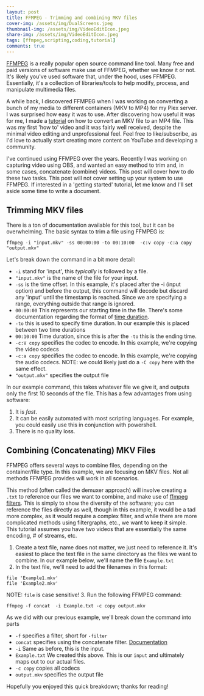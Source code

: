 ```yaml
---
layout: post
title: FFMPEG - Trimming and combining MKV files
cover-img: /assets/img/DualScreens.jpeg
thumbnail-img: /assets/img/VideoEditIcon.jpeg
share-img: /assets/img/VideoEditIcon.jpeg
tags: [ffmpeg,scripting,coding,tutorial]
comments: true
---
```


[FFMPEG](https://www.ffmpeg.org/ "FFMPEG Website") is a really popular open source command line tool. Many free and paid versions of software make use of FFMPEG, whether we know it or not. It's likely you've used software that, under the hood, uses FFMPEG. Essentially, it's a collection of libraries/tools to help modify, process, and manipulate multimedia files.

A while back, I discovered FFMPEG when I was working on converting a bunch of my media to different containers (MKV to MP4) for my Plex server. I was surprised how easy it was to use. After discovering how useful it was for me, I made a [tutorial](https://www.youtube.com/watch?v=s9JdI6ivJBg "Convert MKV to MP4 using FFMPEG") on how to convert an MKV file to an MP4 file. This was my first 'how to' video and it was fairly well received,  despite the minimal video editing and unprofessional feel. Feel free to like/subscribe, as I'd love to actually start creating more content on YouTube and developing a community.

I've continued using FFMPEG over the years. Recently I was working on capturing video using OBS, and wanted an easy method to trim and, in some cases, concatenate (combine) videos. This post will cover how to do these two tasks. This post will not cover setting up your system to use FFMPEG. If interested in a 'getting started' tutorial, let me know and I'll set aside some time to write a document.

## Trimming MKV files

There is a ton of documentation available for this tool, but it can be overwhelming. The basic syntax to trim a file using FFMPEG is:
```
ffmpeg -i "input.mkv" -ss 00:00:00 -to 00:10:00  -c:v copy -c:a copy  "output.mkv"
```
Let's break down the command in a bit more detail:

- `-i` stand for 'input', this *typically* is followed by a file.
- `"input.mkv"` is the name of the file for your input.
- `-ss` is the time offset. In this example, it's placed after the -i (input option) and before the output, this command will decode but discard any 'input' until the timestamp is reached. Since we are specifying a range, everything outside that range is ignored.
- `00:00:00` This represents our starting time in the file.  There's some documentation regarding the format of [time duration](https://ffmpeg.org/ffmpeg-utils.html#Time-duration "Time Duration Documentation").
- `-to` this is used to specify time duration. In our example this is placed between two time durations
- `00:10:00` Time duration, since this is after the `-to` this is the ending time.
- `-c:V copy` specifies the codec to encode. In this example, we're copying the video codecs
- `-c:a copy` specifies the codec to encode. In this example, we're copying the audio codecs. 
NOTE: we could likely just do a `-C copy` here with the same effect.
- `"output.mkv"` specifies the output file

In our example command, this takes whatever file we give it, and outputs only the first 10 seconds of the file. This has a few advantages from using software:

1. It is *fast*.
2. It can be easily automated with most scripting languages. For example, you could easily use this in conjunction with powershell.
3. There is no quality loss.


## Combining (Concatenating) MKV Files

FFMPEG offers several ways to combine files, depending on the container/file type. In this example, we are focusing on MKV files. Not all methods FFMPEG provides will work in all scenarios.

This method (often called the demuxer approach) will involve creating a `.txt` to reference our files we want to combine, and make use of [ffmpeg filters](https://ffmpeg.org/ffmpeg-filters.html). This is simply to show the diversity of the software; you can reference the files directly as well, though in this example, it would be a tad more complex, as it would require a complex filter, and while there are more complicated methods using filtergraphs, etc., we want to keep it simple. This tutorial assumes you have two videos that are essentially the same encoding, # of streams, etc.
 1.  Create a text file, name does not matter, we just need to reference it. It's easiest to place the text file in the same directory as the files we want to combine. In our example below, we'll name the file `Example.txt`
 2.  In the text file, we'll need to add the filenames in this format:
```text
file 'Example1.mkv'
file 'Example2.mkv'
``` 
NOTE: `file` is case sensitive!
 3.  Run the following FFMPEG command:
 ```
ffmpeg -f concat  -i Example.txt -c copy output.mkv
 ```
 
 As we did with our previous example, we'll break down the command into parts

 - `-f` specifies a filter, short for `-filter`
 - `concat` specifies using the concatenate filter. [Documentation](https://ffmpeg.org/ffmpeg-filters.html#concat)
 - `-i` Same as before, this is the input.
 - `Example.txt` We created this above. This is our `input` and ultimately maps out to our actual files.
 - `-c copy` copies all codecs
 - `output.mkv` specifies the output file

Hopefully you enjoyed this quick breakdown; thanks for reading!